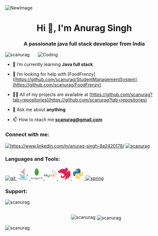 <img src="https://ichef.bbci.co.uk/news/976/cpsprodpb/144AF/production/_123091138_deepmind1-1.jpg" alt="NewImage" width="10000" height="200">
<h1 align="center">Hi 👋, I'm Anurag Singh</h1>
<h3 align="center">A passionate java full stack developer from India</h3>
<img align="right" alt="Coding" width="400" src="https://media.tenor.com/rePDfDWO3XoAAAAd/hacking.gif">

<p align="left"> <img src="https://komarev.com/ghpvc/?username=scanurag&label=Profile%20views&color=0e75b6&style=flat" alt="scanurag" /> </p>

- 🌱 I’m currently learning **Java full stack**

- 🤝 I’m looking for help with [FoodFrenzy]([https://github.com/scanurag/StudentManagementSystem](https://github.com/scanurag/FoodFrenzy)

- 👨‍💻 All of my projects are available at [https://github.com/scanurag?tab=repositories](https://github.com/scanurag?tab=repositories)

- 💬 Ask me about **anything**

- 📫 How to reach me **scanurag@gmail.com**

<h3 align="left">Connect with me:</h3>
<p align="left">
<a href="https://linkedin.com/in/https://www.linkedin.com/in/anurag-singh-8a2420178/" target="blank"><img align="center" src="https://raw.githubusercontent.com/rahuldkjain/github-profile-readme-generator/master/src/images/icons/Social/linked-in-alt.svg" alt="https://www.linkedin.com/in/anurag-singh-8a2420178/" height="30" width="40" /></a>
<a href="https://www.leetcode.com/scanurag" target="blank"><img align="center" src="https://raw.githubusercontent.com/rahuldkjain/github-profile-readme-generator/master/src/images/icons/Social/leet-code.svg" alt="scanurag" height="30" width="40" /></a>
</p>

<h3 align="left">Languages and Tools:</h3>
<p align="left"> <a href="https://git-scm.com/" target="_blank" rel="noreferrer"> <img src="https://www.vectorlogo.zone/logos/git-scm/git-scm-icon.svg" alt="git" width="40" height="40"/> </a> <a href="https://www.java.com" target="_blank" rel="noreferrer"> <img src="https://raw.githubusercontent.com/devicons/devicon/master/icons/java/java-original.svg" alt="java" width="40" height="40"/> </a> <a href="https://www.mongodb.com/" target="_blank" rel="noreferrer"> <img src="https://raw.githubusercontent.com/devicons/devicon/master/icons/mongodb/mongodb-original-wordmark.svg" alt="mongodb" width="40" height="40"/> </a> <a href="https://www.mysql.com/" target="_blank" rel="noreferrer"> <img src="https://raw.githubusercontent.com/devicons/devicon/master/icons/mysql/mysql-original-wordmark.svg" alt="mysql" width="40" height="40"/> </a> <a href="https://nestjs.com/" target="_blank" rel="noreferrer"> <img src="https://raw.githubusercontent.com/devicons/devicon/master/icons/nestjs/nestjs-plain.svg" alt="nestjs" width="40" height="40"/> </a> <a href="https://www.python.org" target="_blank" rel="noreferrer"> <img src="https://raw.githubusercontent.com/devicons/devicon/master/icons/python/python-original.svg" alt="python" width="40" height="40"/> </a> <a href="https://spring.io/" target="_blank" rel="noreferrer"> <img src="https://www.vectorlogo.zone/logos/springio/springio-icon.svg" alt="spring" width="40" height="40"/> </a> </p>

<h3 align="left">Support:</h3>
<p><a href="https://www.buymeacoffee.com/scanurag"> <img align="left" src="https://cdn.buymeacoffee.com/buttons/v2/default-yellow.png" height="50" width="210" alt="scanurag" /></a></p><br><br>

<p><img align="left" src="https://github-readme-stats.vercel.app/api/top-langs?username=scanurag&show_icons=true&locale=en&layout=compact" alt="scanurag" /></p>

<p>&nbsp;<img align="center" src="https://github-readme-stats.vercel.app/api?username=scanurag&show_icons=true&locale=en" alt="scanurag" /></p>

<p><img align="center" src="https://github-readme-streak-stats.herokuapp.com/?user=scanurag&" alt="scanurag" /></p>
